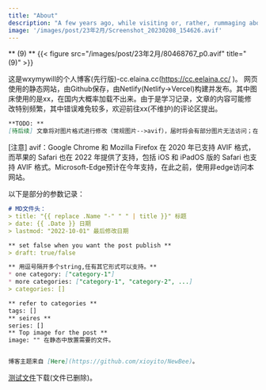 ```yaml
---
title: "About"
description: "A few years ago, while visiting or, rather, rummaging about Notre-Dame, the author of this book found, in an obscure nook of one of the towers, the following word, engraved by hand upon the wall: —ANANKE."
image: '/images/post/23年2月/Screenshot_20230208_154626.avif'
---
```





** (9) **
{{< figure src="/images/post/23年2月/80468767_p0.avif" title="(9)" >}}

这是wxymywill的个人博客(先行版)-cc.elaina.cc(https://cc.eelaina.cc/ )。
网页使用的静态网站，由Github保存，由Netlify(Netlify->Vercel)构建并发布。其中图床使用的是xx，在国内大概率加载不出来。由于是学习记录，文章的内容可能修改特别频繁，其中错误难免较多，欢迎前往xx(不维护)的评论区提出。

```markdown
**TODO: **
[待后续] 文章将对图片格式进行修改（常规图片-->avif），届时将会有部分图片无法访问；在不收支持的浏览器中加载avif亦将无法访问。
```
[注意] avif：Google Chrome 和 Mozilla Firefox 在 2020 年已支持 AVIF 格式，而苹果的 Safari 也在 2022 年提供了支持，包括 iOS 和 iPadOS 版的 Safari 也支持 AVIF 格式。Microsoft-Edge预计在今年支持，在此之前，使用非edge访问本网站。

以下是部分的参数记录：

```markdown
# MD文件头：
> title: "{{ replace .Name "-" " " | title }}" 标题
> date: {{ .Date }} 日期
> lastmod: "2022-10-01" 最后修改日期

** set false when you want the post publish **
> draft: true/false

** 用逗号隔开多个string,任有其它形式可以支持。**
* one category: ["category-1"] 
* more categories: ["category-1", "category-2", ...]
> categories: []

** refer to categories **
tags: []
** seires **
series: []
** Top image for the post **
image: "" 在静态中放置需要的文件。


博客主题来自 [Here](https://github.com/xioyito/NewBee)。
```

[测试文件](/files/clash.tar.gz)下载(文件已删除)。
